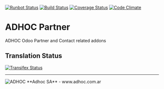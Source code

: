 [![Runbot Status](http://runbot.adhoc.com.ar/runbot/badge/flat/14/11.0.svg)](http://runbot.adhoc.com.ar/runbot/repo/github-com-ingadhoc-partner-14)
[![Build Status](https://travis-ci.org/ingadhoc/partner.svg?branch=11.0)](https://travis-ci.org/ingadhoc/partner)
[![Coverage Status](https://coveralls.io/repos/ingadhoc/partner/badge.png?branch=11.0)](https://coveralls.io/r/ingadhoc/partner?branch=11.0)
[![Code Climate](https://codeclimate.com/github/ingadhoc/partner/badges/gpa.svg)](https://codeclimate.com/github/ingadhoc/partner)

# ADHOC Partner

ADHOC Odoo Partner and Contact related addons

[//]: # (addons)
[//]: # (end addons)

Translation Status
------------------
[![Transifex Status](https://www.transifex.com/projects/p/ingadhoc-partner-11-0/chart/image_png)](https://www.transifex.com/projects/p/ingadhoc-partner-11-0)

----

<img alt="ADHOC" src="http://fotos.subefotos.com/83fed853c1e15a8023b86b2b22d6145bo.png" />
**Adhoc SA** - www.adhoc.com.ar
